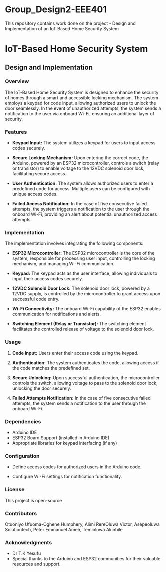 # Group_Design2-EEE401
This repository contains work done on the project - Design and Implementation of an IoT Based Home Security System

# IoT-Based Home Security System

## Design and Implementation

### Overview

The IoT-Based Home Security System is designed to enhance the security of homes through a smart and accessible locking mechanism. The system employs a keypad for code input, allowing authorized users to unlock the door seamlessly. In the event of unauthorized attempts, the system sends a notification to the user via onboard Wi-Fi, ensuring an additional layer of security.

### Features

- **Keypad Input:** The system utilizes a keypad for users to input access codes securely.

- **Secure Locking Mechanism:** Upon entering the correct code, the Arduino, powered by an ESP32 microcontroller, controls a switch (relay or transistor) to enable voltage to the 12VDC solenoid door lock, facilitating secure access.

- **User Authentication:** The system allows authorized users to enter a predefined code for access. Multiple users can be configured with unique access codes.

- **Failed Access Notification:** In the case of five consecutive failed attempts, the system triggers a notification to the user through the onboard Wi-Fi, providing an alert about potential unauthorized access attempts.

### Implementation

The implementation involves integrating the following components:

- **ESP32 Microcontroller:** The ESP32 microcontroller is the core of the system, responsible for processing user input, controlling the locking mechanism, and managing Wi-Fi communication.

- **Keypad:** The keypad acts as the user interface, allowing individuals to input their access codes securely.

- **12VDC Solenoid Door Lock:** The solenoid door lock, powered by a 12VDC supply, is controlled by the microcontroller to grant access upon successful code entry.

- **Wi-Fi Connectivity:** The onboard Wi-Fi capability of the ESP32 enables communication for notifications and alerts.

- **Switching Element (Relay or Transistor):** The switching element facilitates the controlled release of voltage to the solenoid door lock.

### Usage

1. **Code Input:** Users enter their access code using the keypad.

2. **Authentication:** The system authenticates the code, allowing access if the code matches the predefined set.

3. **Secure Unlocking:** Upon successful authentication, the microcontroller controls the switch, allowing voltage to pass to the solenoid door lock, unlocking the door securely.

4. **Failed Attempts Notification:** In the case of five consecutive failed attempts, the system sends a notification to the user through the onboard Wi-Fi.

### Dependencies

- Arduino IDE
- ESP32 Board Support (installed in Arduino IDE)
- Appropriate libraries for keypad interfacing (if any)

### Configuration

- Define access codes for authorized users in the Arduino code.

- Configure Wi-Fi settings for notification functionality.

### License

This project is open-source

### Contributors
Otuoniyo Ufuoma-Oghene Humphery, Alimi RereOluwa Victor, Asepeoluwa Solutiontech, Peter Emmanuel Ameh, Temioluwa Akinbile

### Acknowledgments
- Dr T.K Yesufu 
- Special thanks to the Arduino and ESP32 communities for their valuable resources and support.
